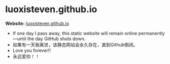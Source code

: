 # luoxisteven.github.io
**Website:** [luoxisteven.github.io](https://luoxisteven.github.io)

- If one day I pass away, this static website will remain online permanently—until the day GitHub shuts down.
- 如果有一天我离世，该静态网站会永久存在，直到Github倒闭。
- Love you forever!!
- 永远爱你！！
